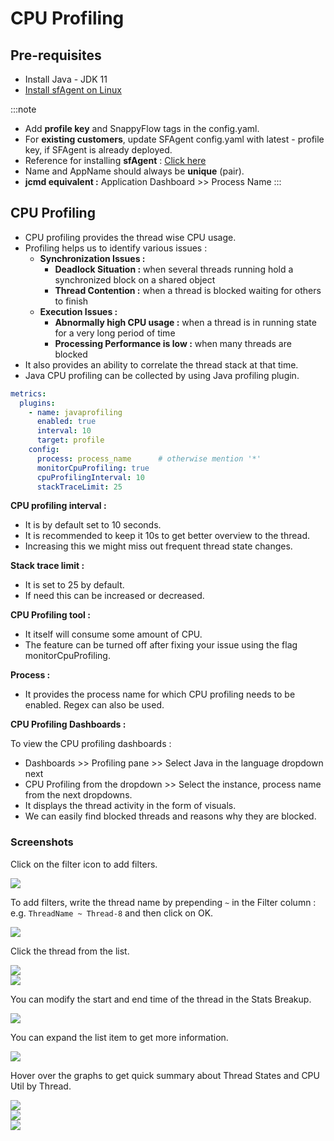 # CPU Profiling

## Pre-requisites

- Install Java - JDK 11
- [Install sfAgent on Linux](https://docs.snappyflow.io/docs/Integrations/os/linux/sfagent_linux)

:::note
- Add **profile key** and SnappyFlow tags in the config.yaml.
- For **existing customers**, update SFAgent config.yaml with latest - profile key, if SFAgent is already deployed.
- Reference for installing **sfAgent** : [Click here](https://docs.snappyflow.io/docs/Integrations/os/linux/sfagent_linux)
- Name and AppName should always be **unique** (pair).
- **jcmd equivalent :** Application Dashboard >> Process Name
:::

## CPU Profiling

- CPU profiling provides the thread wise CPU usage.
- Profiling helps us to identify various issues : 
  - **Synchronization Issues :** 
    - **Deadlock Situation :** when several threads running hold a synchronized block on a shared object
    - **Thread Contention :** when a thread is blocked waiting for others to finish
  - **Execution Issues :**
    - **Abnormally high CPU usage :** when a thread is in running state for a very long period of time
    - **Processing Performance is low :** when many threads are blocked
- It also provides an ability to correlate the thread stack at that time.
- Java CPU profiling can be collected by using Java profiling plugin.

```yaml title="config.yaml"
metrics:
  plugins:
    - name: javaprofiling
      enabled: true
      interval: 10
      target: profile
    config: 
      process: process_name      # otherwise mention '*'
      monitorCpuProfiling: true
      cpuProfilingInterval: 10
      stackTraceLimit: 25
```

**CPU profiling interval :**
- It is by default set to 10 seconds.
- It is recommended to keep it 10s to get better overview to the thread.
- Increasing this we might miss out frequent thread state changes.

**Stack trace limit :**
- It is set to 25 by default.
- If need this can be increased or decreased.

**CPU Profiling tool :** 
- It itself will consume some amount of CPU.
- The feature can be turned off after fixing your issue using the flag monitorCpuProfiling.

**Process :**
- It provides the process name for which CPU profiling needs to be enabled. Regex can also be used.

**CPU Profiling Dashboards :**

To view the CPU profiling dashboards : 
- Dashboards >> Profiling pane >> Select Java in the language dropdown next
- CPU Profiling from the dropdown >> Select the instance, process name from the next dropdowns.
- It displays the thread activity in the form of visuals.
- We can easily find blocked threads and reasons why they are blocked.

### Screenshots

Click on the filter icon to add filters.

<img src="/img/screenshots/cpu_profiling/3.png" /><br />

To add filters, write the thread name by prepending `~` in the Filter column : e.g. `ThreadName ~ Thread-8` and then click on OK.

<img src="/img/screenshots/cpu_profiling/7.png" /><br />

Click the thread from the list.

<img src="/img/screenshots/cpu_profiling/8.png" /><br />
<img src="/img/screenshots/cpu_profiling/9.png" /><br />

You can modify the start and end time of the thread in the Stats Breakup.

<img src="/img/screenshots/cpu_profiling/10.png" /><br />

You can expand the list item to get more information.

<img src="/img/screenshots/cpu_profiling/11.png" /><br />

Hover over the graphs to get quick summary about Thread States and CPU Util by Thread.

<img src="/img/screenshots/cpu_profiling/4.png" /><br />
<img src="/img/screenshots/cpu_profiling/5.png" /><br />
<img src="/img/screenshots/cpu_profiling/6.png" /><br />
